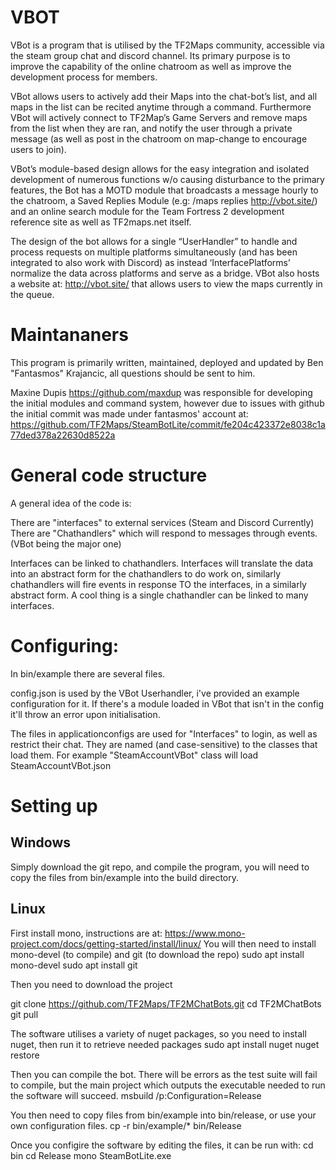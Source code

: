 # VBOT
VBot is a program that is utilised by the TF2Maps community, accessible via the steam group chat and discord channel. 
Its primary purpose is to improve the capability of the online chatroom as well as improve the development process for members. 

VBot allows users to actively add their Maps into the chat-bot’s list, and all maps in the list can be recited anytime through a command. Furthermore VBot will actively connect to TF2Map’s Game Servers and remove maps from the list when they are ran, and notify the user through a private message (as well as post in the chatroom on map-change to encourage users to join). 

VBot’s module-based design allows for the easy integration and isolated development of numerous functions w/o causing disturbance to the primary features, the Bot has a MOTD module that broadcasts a message hourly to the chatroom, a Saved Replies Module (e.g: /maps replies http://vbot.site/) and an online search module for the Team Fortress 2 development reference site as well as TF2maps.net itself.

The design of the bot allows for a single “UserHandler” to handle and process requests on multiple platforms simultaneously (and has been integrated to also work with Discord) as instead ‘InterfacePlatforms’ normalize the data across platforms and serve as a bridge. VBot also hosts a website at: http://vbot.site/ that allows users to view the maps currently in the queue. 

# Maintananers
This program is primarily written, maintained, deployed and updated by Ben "Fantasmos" Krajancic, all questions should be sent to him.

Maxine Dupis https://github.com/maxdup was responsible for developing the initial modules and command system, however due to issues with github the initial commit was made under fantasmos' account at: https://github.com/TF2Maps/SteamBotLite/commit/fe204c423372e8038c1a77ded378a22630d8522a 

# General code structure

A general idea of the code is: 

There are "interfaces" to external services (Steam and Discord Currently)
There are "Chathandlers" which will respond to messages through events. (VBot being the major one)

Interfaces can be linked to chathandlers. Interfaces will translate the data into an abstract form for the chathandlers to do work on, similarly chathandlers will fire events in response TO the interfaces, in a similarly abstract form.
A cool thing is a single chathandler can be linked to many interfaces. 

# Configuring:

In bin/example there are several files. 

config.json is used by the VBot Userhandler, i've provided an example configuration for it. If there's a module loaded in VBot that isn't in the config it'll throw an error upon initialisation.

The files in applicationconfigs are used for "Interfaces" to login, as well as restrict their chat. They are named (and case-sensitive) to the classes that load them. For example "SteamAccountVBot" class will load SteamAccountVBot.json

# Setting up 
## Windows
Simply download the git repo, and compile the program, you will need to copy the files from bin/example into the build directory.
## Linux
First install mono, instructions are at: https://www.mono-project.com/docs/getting-started/install/linux/
You will then need to install mono-devel (to compile) and git (to download the repo)
sudo apt install mono-devel
sudo apt install git

Then you need to download the project

git clone https://github.com/TF2Maps/TF2MChatBots.git
cd TF2MChatBots
git pull

The software utilises a variety of nuget packages, so you need to install nuget, then run it to retrieve needed packages
sudo apt install nuget 
nuget restore 

Then you can compile the bot. There will be errors as the test suite will fail to compile, but the main project which outputs the executable needed to run the software will succeed. 
msbuild /p:Configuration=Release

You then need to copy files from bin/example into bin/release, or use your own configuration files. 
cp -r bin/example/* bin/Release

Once you configire the software by editing the files, it can be run with:
cd bin
cd Release
mono SteamBotLite.exe

